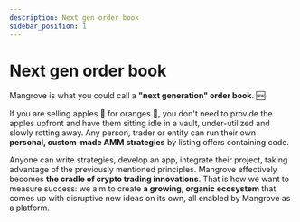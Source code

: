 ```yaml
---
description: Next gen order book
sidebar_position: 1
---
```



# Next gen order book

Mangrove is what you could call a **"next generation" order book**. 🆕<br />

If you are selling apples 🍎 for oranges 🍊, you don't need to provide the apples upfront and have them sitting idle in a vault, under-utilized and slowly rotting away.
Any person, trader or entity can run their own **personal, custom-made AMM strategies** by listing offers containing code.

Anyone can write strategies, develop an app, integrate their project, taking advantage of the previously mentioned principles. Mangrove effectively becomes **the cradle of crypto trading innovations**.
That is how we want to measure success: we aim to create **a growing, organic ecosystem** that comes up with disruptive new ideas on its own, all enabled by Mangrove as a platform.